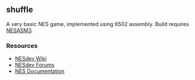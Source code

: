 ## shuffle

A very basic NES game, implemented using 6502 assembly.  Build
requires [NESASM3](https://github.com/toastynerd/nesasm).

### Resources

  * [NESdev Wiki](http://wiki.nesdev.com/w/index.php/Nesdev_Wiki)
  * [NESdev Forums](https://forums.nesdev.com/)
  * [NES Documentation](http://nesdev.com/NESDoc.pdf)

